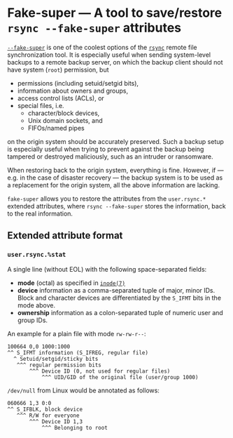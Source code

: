 # Fake-super — A tool to save/restore `rsync --fake-super` attributes

[`--fake-super`](https://download.samba.org/pub/rsync/rsync.html) is one of the
coolest options of the [`rsync`](https://rsync.samba.org/) remote file
synchronization tool. It is especially useful when sending system-level backups
to a remote backup server, on which the backup client should not have system
(`root`) permission, but

* permissions (including setuid/setgid bits),
* information about owners and groups,
* access control lists (ACLs), or
* special files, i.e.
  - character/block devices,
  - Unix domain sockets, and
  - FIFOs/named pipes

on the origin system should be accurately preserved. Such a backup setup is
especially useful when trying to prevent against the backup being tampered or
destroyed maliciously, such as an intruder or ransomware.

When restoring back to the origin system, everything is fine. However, if —
e.g. in the case of disaster recovery — the backup system is to be used as a
replacement for the origin system, all the above information are lacking.

`fake-super` allows you to restore the attributes from the `user.rsync.*`
extended attributes, where `rsync --fake-super` stores the information, back to
the real information.

## Extended attribute format

### `user.rsync.%stat`

A single line (without EOL) with the following space-separated fields:

* **mode** (octal) as specified in
  [`inode(7)`](http://manpages.ubuntu.com/manpages/focal/man7/inode.7.html)
* **device** information as a comma-separated tuple of major, minor IDs. Block
  and character devices are differentiated by the `S_IFMT` bits in the mode
  above.
* **ownership** information as a colon-separated tuple of numeric user and
  group IDs.

An example for a plain file with mode `rw-rw-r--`:
```
100664 0,0 1000:1000
^^ S_IFMT information (S_IFREG, regular file)
  ^ Setuid/setgid/sticky bits
   ^^^ regular permission bits
       ^^^ Device ID (0, not used for regular files)
           ^^^ UID/GID of the original file (user/group 1000)
```

`/dev/null` from Linux would be annotated as follows:
```
060666 1,3 0:0
^^ S_IFBLK, block device
   ^^^ R/W for everyone
       ^^^ Device ID 1,3
           ^^^ Belonging to root
```
